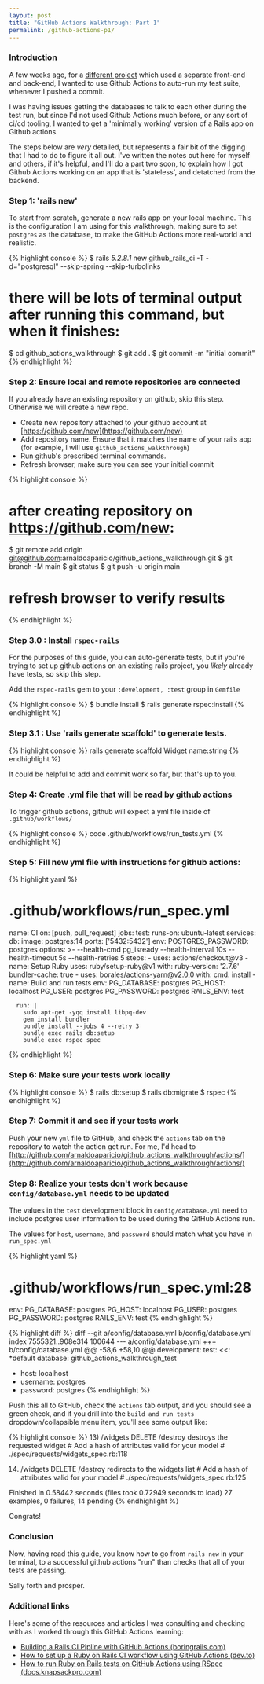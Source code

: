 ```yaml
---
layout: post
title: "GitHub Actions Walkthrough: Part 1"
permalink: /github-actions-p1/
---
```


### Introduction

A few weeks ago, for a [different project](https://github.com/arnaldoaparicio/mugen_db_fe) which used a separate front-end and back-end, I wanted to use Github Actions to auto-run my test suite, whenever I pushed a commit.

I was having issues getting the databases to talk to each other during the test run, but since I'd not used Github Actions much before, or any sort of ci/cd tooling, I wanted to get a 'minimally working' version of a Rails app on Github actions. 

The steps below are _very_ detailed, but represents a fair bit of the digging that I had to do to figure it all out. I've written the notes out here for myself and others, if it's helpful, and I'll do a part two soon, to explain how I got Github Actions working on an app that is 'stateless', and detatched from the backend.


### Step 1: 'rails new'

To start from scratch, generate a new rails app on your local machine. This is the configuration I am using for this walkthrough, making sure to set `postgres` as the database, to make the GitHub Actions more real-world and realistic.

{% highlight console %}
$ rails _5.2.8.1_ new github_rails_ci -T -d="postgresql" --skip-spring --skip-turbolinks
# there will be lots of terminal output after running this command, but when it finishes:

$ cd github_actions_walkthrough
$ git add .
$ git commit -m "initial commit"
{% endhighlight %}

### Step 2: Ensure local and remote repositories are connected

If you already have an existing repository on github, skip this step. Otherwise we will create a new repo.

- Create new repository attached to your github account at [https://github.com/new](https://github.com/new)
- Add repository name. Ensure that it matches the name of your rails app (for example, I will use `github_actions_walkthrough`)
- Run github's prescribed terminal commands. 
- Refresh browser, make sure you can see your initial commit

{% highlight console %}
# after creating repository on https://github.com/new:

$ git remote add origin git@github.com:arnaldoaparicio/github_actions_walkthrough.git
$ git branch -M main
$ git status
$ git push -u origin main

# refresh browser to verify results
{% endhighlight %}

### Step 3.0 : Install `rspec-rails`


For the purposes of this guide, you can auto-generate tests, but if you're trying to set up github actions on an existing rails project, you _likely_ already have tests, so skip this step.

Add the `rspec-rails` gem to your `:development, :test` group in `Gemfile`

{% highlight console %}
$ bundle install
$ rails generate rspec:install
{% endhighlight %}

### Step 3.1 : Use 'rails generate scaffold' to generate tests.

{% highlight console %}
rails generate scaffold Widget name:string
{% endhighlight %}

It could be helpful to add and commit work so far, but that's up to you.

### Step 4: Create .yml file that will be read by github actions

To trigger github actions, github will expect a yml file inside of `.github/workflows/`

{% highlight console %}
code .github/workflows/run_tests.yml
{% endhighlight %}

### Step 5: Fill new yml file with instructions for github actions:

{% highlight yaml %}
# .github/workflows/run_spec.yml
name: CI 
on: [push, pull_request] 
jobs:
  test:
    runs-on: ubuntu-latest
    services: 
      db:
        image: postgres:14
        ports: ['5432:5432']
        env:
          POSTGRES_PASSWORD: postgres
        options: >-
          --health-cmd pg_isready
          --health-interval 10s
          --health-timeout 5s
          --health-retries 5
    steps:
    - uses: actions/checkout@v3
    - name: Setup Ruby
      uses: ruby/setup-ruby@v1
      with:
        ruby-version: '2.7.6'
        bundler-cache: true
    - uses: borales/actions-yarn@v2.0.0
      with:
        cmd: install
    - name: Build and run tests
      env:
        PG_DATABASE: postgres
        PG_HOST: localhost
        PG_USER: postgres
        PG_PASSWORD: postgres
        RAILS_ENV: test
        
      run: |
        sudo apt-get -yqq install libpq-dev
        gem install bundler
        bundle install --jobs 4 --retry 3
        bundle exec rails db:setup
        bundle exec rspec spec
{% endhighlight %}

### Step 6: Make sure your tests work locally

{% highlight console %}
$ rails db:setup
$ rails db:migrate
$ rspec
{% endhighlight %}

### Step 7: Commit it and see if your tests work

Push your new `yml` file to GitHub, and check the `actions` tab on the repository to watch the action get run. For me, I'd head to [http://github.com/arnaldoaparicio/github_actions_walkthrough/actions/](http://github.com/arnaldoaparicio/github_actions_walkthrough/actions/)

### Step 8: Realize your tests don't work because `config/database.yml` needs to be updated

The values in the `test` development block in `config/database.yml` need to include postgres user information to be used during the GitHub Actions run.

The values for `host`, `username`, and `password` should match what you have in `run_spec.yml`

{% highlight yaml %}
# .github/workflows/run_spec.yml:28
 env:
    PG_DATABASE: postgres
    PG_HOST: localhost
    PG_USER: postgres
    PG_PASSWORD: postgres
    RAILS_ENV: test
{% endhighlight %}

{% highlight diff %}
diff --git a/config/database.yml b/config/database.yml
index 7555321..908e314 100644
--- a/config/database.yml
+++ b/config/database.yml
@@ -58,6 +58,10 @@ development:
 test:
   <<: *default
   database: github_actions_walkthrough_test
+  host: localhost
+  username: postgres
+  password: postgres
{% endhighlight %}

Push this all to GitHub, check the `actions` tab output, and you should see a green check, and if you drill into the `build and run tests` dropdown/collapsible menu item, you'll see some output like:

{% highlight console %}
  13) /widgets DELETE /destroy destroys the requested widget
     # Add a hash of attributes valid for your model
     # ./spec/requests/widgets_spec.rb:118

  14) /widgets DELETE /destroy redirects to the widgets list
     # Add a hash of attributes valid for your model
     # ./spec/requests/widgets_spec.rb:125

Finished in 0.58442 seconds (files took 0.72949 seconds to load)
27 examples, 0 failures, 14 pending
{% endhighlight %}

Congrats!

### Conclusion

Now, having read this guide, you know how to go from `rails new` in your terminal, to a successful github actions "run" than checks that all of your tests are passing.

Sally forth and prosper.

### Additional links

Here's some of the resources and articles I was consulting and checking with as I worked through this GitHub Actions learning:

- [Building a Rails CI Pipline with GitHub Actions (boringrails.com)](https://boringrails.com/articles/building-a-rails-ci-pipeline-with-github-actions/)
- [How to set up a Ruby on Rails CI workflow using GitHub Actions (dev.to)](https://dev.to/buildwithallan/how-to-set-up-a-ci-workflow-using-github-actions-4818)
- [How to run Ruby on Rails tests on GitHub Actions using RSpec (docs.knapsackpro.com)](https://docs.knapsackpro.com/2021/how-to-run-ruby-on-rails-tests-on-github-actions-using-rspec)

